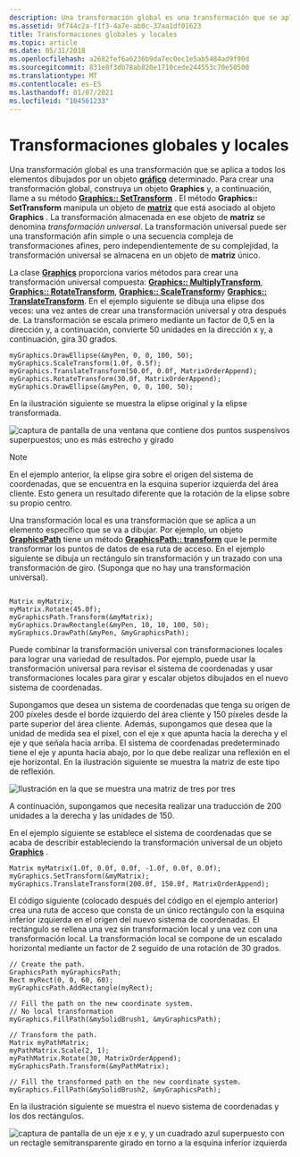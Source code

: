 ```yaml
---
description: Una transformación global es una transformación que se aplica a todos los elementos dibujados por un objeto gráfico determinado.
ms.assetid: 9f744c2a-f1f3-4a7e-ab0c-37aa1df01623
title: Transformaciones globales y locales
ms.topic: article
ms.date: 05/31/2018
ms.openlocfilehash: a2682fef6a6236b9da7ec0ec1e5ab5484ad9f90d
ms.sourcegitcommit: 831e8f3db78ab820e1710cede244553c70e50500
ms.translationtype: MT
ms.contentlocale: es-ES
ms.lasthandoff: 01/07/2021
ms.locfileid: "104561233"
---
```

# <a name="global-and-local-transformations"></a>Transformaciones globales y locales

Una transformación global es una transformación que se aplica a todos los elementos dibujados por un objeto [**gráfico**](/windows/desktop/api/gdiplusgraphics/nl-gdiplusgraphics-graphics) determinado. Para crear una transformación global, construya un objeto **Graphics** y, a continuación, llame a su método [**Graphics:: SetTransform**](/windows/desktop/api/Gdiplusgraphics/nf-gdiplusgraphics-graphics-settransform) . El método **Graphics:: SetTransform** manipula un objeto de [**matriz**](/windows/desktop/api/gdiplusmatrix/nl-gdiplusmatrix-matrix) que está asociado al objeto **Graphics** . La transformación almacenada en ese objeto de **matriz** se denomina *transformación universal*. La transformación universal puede ser una transformación afín simple o una secuencia compleja de transformaciones afines, pero independientemente de su complejidad, la transformación universal se almacena en un objeto de **matriz** único.

La clase [**Graphics**](/windows/desktop/api/gdiplusgraphics/nl-gdiplusgraphics-graphics) proporciona varios métodos para crear una transformación universal compuesta: [**Graphics:: MultiplyTransform**](/windows/desktop/api/Gdiplusgraphics/nf-gdiplusgraphics-graphics-multiplytransform), [**Graphics:: RotateTransform**](/windows/desktop/api/Gdiplusgraphics/nf-gdiplusgraphics-graphics-rotatetransform), [**Graphics:: ScaleTransform**](/windows/desktop/api/Gdiplusgraphics/nf-gdiplusgraphics-graphics-scaletransform)y [**Graphics:: TranslateTransform**](/windows/desktop/api/Gdiplusgraphics/nf-gdiplusgraphics-graphics-translatetransform). En el ejemplo siguiente se dibuja una elipse dos veces: una vez antes de crear una transformación universal y otra después de. La transformación se escala primero mediante un factor de 0,5 en la dirección y, a continuación, convierte 50 unidades en la dirección x y, a continuación, gira 30 grados.


```
myGraphics.DrawEllipse(&myPen, 0, 0, 100, 50);
myGraphics.ScaleTransform(1.0f, 0.5f);
myGraphics.TranslateTransform(50.0f, 0.0f, MatrixOrderAppend);
myGraphics.RotateTransform(30.0f, MatrixOrderAppend);
myGraphics.DrawEllipse(&myPen, 0, 0, 100, 50);
```



En la ilustración siguiente se muestra la elipse original y la elipse transformada.

![captura de pantalla de una ventana que contiene dos puntos suspensivos superpuestos; uno es más estrecho y girado](images/aboutgdip05-art14.png)

> [!Note]  
> En el ejemplo anterior, la elipse gira sobre el origen del sistema de coordenadas, que se encuentra en la esquina superior izquierda del área cliente. Esto genera un resultado diferente que la rotación de la elipse sobre su propio centro.

 

Una transformación local es una transformación que se aplica a un elemento específico que se va a dibujar. Por ejemplo, un objeto [**GraphicsPath**](/windows/desktop/api/gdipluspath/nl-gdipluspath-graphicspath) tiene un método [**GraphicsPath:: transform**](/windows/desktop/api/Gdipluspath/nf-gdipluspath-graphicspath-transform) que le permite transformar los puntos de datos de esa ruta de acceso. En el ejemplo siguiente se dibuja un rectángulo sin transformación y un trazado con una transformación de giro. (Suponga que no hay una transformación universal).


```
 
Matrix myMatrix;
myMatrix.Rotate(45.0f);
myGraphicsPath.Transform(&myMatrix);
myGraphics.DrawRectangle(&myPen, 10, 10, 100, 50);
myGraphics.DrawPath(&myPen, &myGraphicsPath);
```



Puede combinar la transformación universal con transformaciones locales para lograr una variedad de resultados. Por ejemplo, puede usar la transformación universal para revisar el sistema de coordenadas y usar transformaciones locales para girar y escalar objetos dibujados en el nuevo sistema de coordenadas.

Supongamos que desea un sistema de coordenadas que tenga su origen de 200 píxeles desde el borde izquierdo del área cliente y 150 píxeles desde la parte superior del área cliente. Además, supongamos que desea que la unidad de medida sea el píxel, con el eje x que apunta hacia la derecha y el eje y que señala hacia arriba. El sistema de coordenadas predeterminado tiene el eje y apunta hacia abajo, por lo que debe realizar una reflexión en el eje horizontal. En la ilustración siguiente se muestra la matriz de este tipo de reflexión.

![Ilustración en la que se muestra una matriz de tres por tres](images/aboutgdip05-art15.png)

A continuación, supongamos que necesita realizar una traducción de 200 unidades a la derecha y las unidades de 150.

En el ejemplo siguiente se establece el sistema de coordenadas que se acaba de describir estableciendo la transformación universal de un objeto [**Graphics**](/windows/desktop/api/gdiplusgraphics/nl-gdiplusgraphics-graphics) .


```
Matrix myMatrix(1.0f, 0.0f, 0.0f, -1.0f, 0.0f, 0.0f);
myGraphics.SetTransform(&myMatrix);
myGraphics.TranslateTransform(200.0f, 150.0f, MatrixOrderAppend);
```



El código siguiente (colocado después del código en el ejemplo anterior) crea una ruta de acceso que consta de un único rectángulo con la esquina inferior izquierda en el origen del nuevo sistema de coordenadas. El rectángulo se rellena una vez sin transformación local y una vez con una transformación local. La transformación local se compone de un escalado horizontal mediante un factor de 2 seguido de una rotación de 30 grados.


```
// Create the path.
GraphicsPath myGraphicsPath;
Rect myRect(0, 0, 60, 60);
myGraphicsPath.AddRectangle(myRect);

// Fill the path on the new coordinate system.
// No local transformation
myGraphics.FillPath(&mySolidBrush1, &myGraphicsPath);

// Transform the path.
Matrix myPathMatrix;
myPathMatrix.Scale(2, 1);
myPathMatrix.Rotate(30, MatrixOrderAppend);
myGraphicsPath.Transform(&myPathMatrix);

// Fill the transformed path on the new coordinate system.
myGraphics.FillPath(&mySolidBrush2, &myGraphicsPath);
```



En la ilustración siguiente se muestra el nuevo sistema de coordenadas y los dos rectángulos.

![captura de pantalla de un eje x e y, y un cuadrado azul superpuesto con un rectagle semitransparente girado en torno a la esquina inferior izquierda](images/aboutgdip05-art16.png)

 

 




